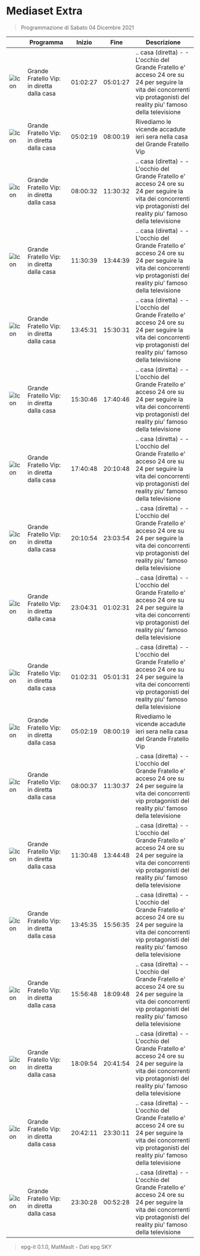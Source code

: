 # Mediaset Extra
> Programmazione di Sabato 04 Dicembre 2021

||Programma|Inizio|Fine|Descrizione|
|---|---|---|---|---|
|![Icon](https://guidatv.sky.it/uuid/5c071d42-d694-48a4-a8bc-6aaebafca4d9/cover?md5ChecksumParam=c93d76b8b655b4c5dfc23f05901598e9)|Grande Fratello Vip: in diretta dalla casa|01:02:27|05:01:27|.. casa (diretta) - - L'occhio del Grande Fratello e' acceso 24 ore su 24 per seguire la vita dei concorrenti vip protagonisti del reality piu' famoso della televisione
|![Icon](https://guidatv.sky.it/uuid/755056ae-1887-4266-b5fe-afa8ecc37c51/cover?md5ChecksumParam=c93d76b8b655b4c5dfc23f05901598e9)|Grande Fratello Vip: in diretta dalla casa|05:02:19|08:00:19|Rivediamo le vicende accadute ieri sera nella casa del Grande Fratello Vip
|![Icon](https://guidatv.sky.it/uuid/9d71f77d-d59c-4460-8620-01ec2c8e0a0e/cover?md5ChecksumParam=c93d76b8b655b4c5dfc23f05901598e9)|Grande Fratello Vip: in diretta dalla casa|08:00:32|11:30:32|.. casa (diretta) - - L'occhio del Grande Fratello e' acceso 24 ore su 24 per seguire la vita dei concorrenti vip protagonisti del reality piu' famoso della televisione
|![Icon](https://guidatv.sky.it/uuid/9d71f77d-d59c-4460-8620-01ec2c8e0a0e/cover?md5ChecksumParam=c93d76b8b655b4c5dfc23f05901598e9)|Grande Fratello Vip: in diretta dalla casa|11:30:39|13:44:39|.. casa (diretta) - - L'occhio del Grande Fratello e' acceso 24 ore su 24 per seguire la vita dei concorrenti vip protagonisti del reality piu' famoso della televisione
|![Icon](https://guidatv.sky.it/uuid/9d71f77d-d59c-4460-8620-01ec2c8e0a0e/cover?md5ChecksumParam=c93d76b8b655b4c5dfc23f05901598e9)|Grande Fratello Vip: in diretta dalla casa|13:45:31|15:30:31|.. casa (diretta) - - L'occhio del Grande Fratello e' acceso 24 ore su 24 per seguire la vita dei concorrenti vip protagonisti del reality piu' famoso della televisione
|![Icon](https://guidatv.sky.it/uuid/9d71f77d-d59c-4460-8620-01ec2c8e0a0e/cover?md5ChecksumParam=c93d76b8b655b4c5dfc23f05901598e9)|Grande Fratello Vip: in diretta dalla casa|15:30:46|17:40:46|.. casa (diretta) - - L'occhio del Grande Fratello e' acceso 24 ore su 24 per seguire la vita dei concorrenti vip protagonisti del reality piu' famoso della televisione
|![Icon](https://guidatv.sky.it/uuid/9d71f77d-d59c-4460-8620-01ec2c8e0a0e/cover?md5ChecksumParam=c93d76b8b655b4c5dfc23f05901598e9)|Grande Fratello Vip: in diretta dalla casa|17:40:48|20:10:48|.. casa (diretta) - - L'occhio del Grande Fratello e' acceso 24 ore su 24 per seguire la vita dei concorrenti vip protagonisti del reality piu' famoso della televisione
|![Icon](https://guidatv.sky.it/uuid/9d71f77d-d59c-4460-8620-01ec2c8e0a0e/cover?md5ChecksumParam=c93d76b8b655b4c5dfc23f05901598e9)|Grande Fratello Vip: in diretta dalla casa|20:10:54|23:03:54|.. casa (diretta) - - L'occhio del Grande Fratello e' acceso 24 ore su 24 per seguire la vita dei concorrenti vip protagonisti del reality piu' famoso della televisione
|![Icon](https://guidatv.sky.it/uuid/9d71f77d-d59c-4460-8620-01ec2c8e0a0e/cover?md5ChecksumParam=c93d76b8b655b4c5dfc23f05901598e9)|Grande Fratello Vip: in diretta dalla casa|23:04:31|01:02:31|.. casa (diretta) - - L'occhio del Grande Fratello e' acceso 24 ore su 24 per seguire la vita dei concorrenti vip protagonisti del reality piu' famoso della televisione
|![Icon](https://guidatv.sky.it/uuid/9d71f77d-d59c-4460-8620-01ec2c8e0a0e/cover?md5ChecksumParam=c93d76b8b655b4c5dfc23f05901598e9)|Grande Fratello Vip: in diretta dalla casa|01:02:31|05:01:31|.. casa (diretta) - - L'occhio del Grande Fratello e' acceso 24 ore su 24 per seguire la vita dei concorrenti vip protagonisti del reality piu' famoso della televisione
|![Icon](https://guidatv.sky.it/uuid/6d534306-3639-4ccf-a5a8-9f4bb7b6598e/cover?md5ChecksumParam=c93d76b8b655b4c5dfc23f05901598e9)|Grande Fratello Vip: in diretta dalla casa|05:02:19|08:00:19|Rivediamo le vicende accadute ieri sera nella casa del Grande Fratello Vip
|![Icon](https://guidatv.sky.it/uuid/0b2b985c-dd55-4e82-bb5f-a9936a9bb102/cover?md5ChecksumParam=c93d76b8b655b4c5dfc23f05901598e9)|Grande Fratello Vip: in diretta dalla casa|08:00:37|11:30:37|.. casa (diretta) - - L'occhio del Grande Fratello e' acceso 24 ore su 24 per seguire la vita dei concorrenti vip protagonisti del reality piu' famoso della televisione
|![Icon](https://guidatv.sky.it/uuid/0b2b985c-dd55-4e82-bb5f-a9936a9bb102/cover?md5ChecksumParam=c93d76b8b655b4c5dfc23f05901598e9)|Grande Fratello Vip: in diretta dalla casa|11:30:48|13:44:48|.. casa (diretta) - - L'occhio del Grande Fratello e' acceso 24 ore su 24 per seguire la vita dei concorrenti vip protagonisti del reality piu' famoso della televisione
|![Icon](https://guidatv.sky.it/uuid/0b2b985c-dd55-4e82-bb5f-a9936a9bb102/cover?md5ChecksumParam=c93d76b8b655b4c5dfc23f05901598e9)|Grande Fratello Vip: in diretta dalla casa|13:45:35|15:56:35|.. casa (diretta) - - L'occhio del Grande Fratello e' acceso 24 ore su 24 per seguire la vita dei concorrenti vip protagonisti del reality piu' famoso della televisione
|![Icon](https://guidatv.sky.it/uuid/0b2b985c-dd55-4e82-bb5f-a9936a9bb102/cover?md5ChecksumParam=c93d76b8b655b4c5dfc23f05901598e9)|Grande Fratello Vip: in diretta dalla casa|15:56:48|18:09:48|.. casa (diretta) - - L'occhio del Grande Fratello e' acceso 24 ore su 24 per seguire la vita dei concorrenti vip protagonisti del reality piu' famoso della televisione
|![Icon](https://guidatv.sky.it/uuid/0b2b985c-dd55-4e82-bb5f-a9936a9bb102/cover?md5ChecksumParam=c93d76b8b655b4c5dfc23f05901598e9)|Grande Fratello Vip: in diretta dalla casa|18:09:54|20:41:54|.. casa (diretta) - - L'occhio del Grande Fratello e' acceso 24 ore su 24 per seguire la vita dei concorrenti vip protagonisti del reality piu' famoso della televisione
|![Icon](https://guidatv.sky.it/uuid/0b2b985c-dd55-4e82-bb5f-a9936a9bb102/cover?md5ChecksumParam=c93d76b8b655b4c5dfc23f05901598e9)|Grande Fratello Vip: in diretta dalla casa|20:42:11|23:30:11|.. casa (diretta) - - L'occhio del Grande Fratello e' acceso 24 ore su 24 per seguire la vita dei concorrenti vip protagonisti del reality piu' famoso della televisione
|![Icon](https://guidatv.sky.it/uuid/0b2b985c-dd55-4e82-bb5f-a9936a9bb102/cover?md5ChecksumParam=c93d76b8b655b4c5dfc23f05901598e9)|Grande Fratello Vip: in diretta dalla casa|23:30:28|00:52:28|.. casa (diretta) - - L'occhio del Grande Fratello e' acceso 24 ore su 24 per seguire la vita dei concorrenti vip protagonisti del reality piu' famoso della televisione



 > epg-it 0.1.0, MatMasIt - Dati epg SKY